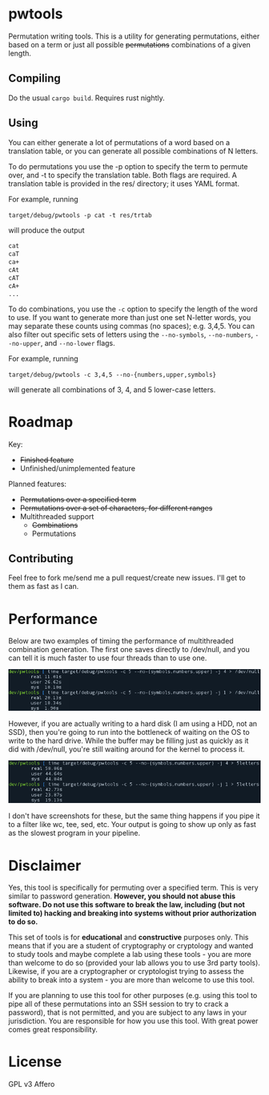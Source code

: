 # pwtools
Permutation writing tools. This is a utility for generating permutations, either based on a term or just all possible ~~permutations~~ combinations of a given length.

## Compiling
Do the usual `cargo build`. Requires rust nightly.

## Using
You can either generate a lot of permutations of a word based on a translation table, or you can generate all possible combinations of N letters.

To do permutations you use the -p option to specify the term to permute over, and -t to specify the translation table. Both flags are required. A translation table is provided in the res/ directory; it uses YAML format.

For example, running

`target/debug/pwtools -p cat -t res/trtab`

will produce the output

```
cat
caT
ca+
cAt
cAT
cA+
...
```

To do combinations, you use the `-c` option to specify the length of the word to use. If you want to generate more than just one set N-letter words, you may separate these counts using commas (no spaces); e.g. 3,4,5. You can also filter out specific sets of letters using the `--no-symbols`, `--no-numbers`, `--no-upper`, and `--no-lower` flags.

For example, running

`target/debug/pwtools -c 3,4,5 --no-{numbers,upper,symbols}`

will generate all combinations of 3, 4, and 5 lower-case letters.

# Roadmap
Key:
* ~~Finished feature~~
* Unfinished/unimplemented feature

Planned features:
* ~~Permutations over a specified term~~
* ~~Permutations over a set of characters, for different ranges~~
* Multithreaded support
  * ~~Combinations~~
  * Permutations

## Contributing
Feel free to fork me/send me a pull request/create new issues. I'll get to them as fast as I can.

# Performance
Below are two examples of timing the performance of multithreaded combination generation. The first one saves directly to /dev/null, and you can tell it is much faster to use four threads than to use one.

![/dev/null timing][dev-null-timing]

However, if you are actually writing to a hard disk (I am using a HDD, not an SSD), then you're going to run into the bottleneck of waiting on the OS to write to the hard drive. While the buffer may be filling just as quickly as it did with /dev/null, you're still waiting around for the kernel to process it.

![Real file on the hard drive timing][real-file-timing]

I don't have screenshots for these, but the same thing happens if you pipe it to a filter like wc, tee, sed, etc. Your output is going to show up only as fast as the slowest program in your pipeline.

[dev-null-timing]: https://github.com/alekratz/pwtools/raw/master/img/dev-null-timing.png
[real-file-timing]: https://github.com/alekratz/pwtools/raw/master/img/real-file-timing.png

# Disclaimer
Yes, this tool is specifically for permuting over a specified term. This is very similar to password generation. **However, you should not abuse this software. Do not use this software to break the law, including (but not limited to) hacking and breaking into systems without prior authorization to do so.**

This set of tools is for **educational** and **constructive** purposes only. This means that if you are a student of cryptography or cryptology and wanted to study tools and maybe complete a lab using these tools - you are more than welcome to do so (provided your lab allows you to use 3rd party tools). Likewise, if you are a cryptographer or cryptologist trying to assess the ability to break into a system - you are more than welcome to use this tool.

If you are planning to use this tool for other purposes (e.g. using this tool to pipe all of these permutations into an SSH session to try to crack a password), that is not permitted, and you are subject to any laws in your jurisdiction. You are responsible for how you use this tool. With great power comes great responsibility.

# License
GPL v3 Affero